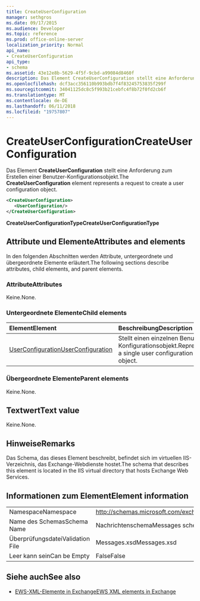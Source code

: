 ```yaml
---
title: CreateUserConfiguration
manager: sethgros
ms.date: 09/17/2015
ms.audience: Developer
ms.topic: reference
ms.prod: office-online-server
localization_priority: Normal
api_name:
- CreateUserConfiguration
api_type:
- schema
ms.assetid: 43e12e8b-5629-4f5f-9cbd-a99084d8460f
description: Das Element CreateUserConfiguration stellt eine Anforderung zum Erstellen einer Benutzer-Konfigurationsobjekt.
ms.openlocfilehash: dcf3acc356110b993bdb7f4f83245753835f299f
ms.sourcegitcommit: 34041125dc8c5f993b21cebfc4f8b72f0fd2cb6f
ms.translationtype: MT
ms.contentlocale: de-DE
ms.lasthandoff: 06/11/2018
ms.locfileid: "19757807"
---
```

# <a name="createuserconfiguration"></a><span data-ttu-id="97173-103">CreateUserConfiguration</span><span class="sxs-lookup"><span data-stu-id="97173-103">CreateUserConfiguration</span></span>

<span data-ttu-id="97173-104">Das Element **CreateUserConfiguration** stellt eine Anforderung zum Erstellen einer Benutzer-Konfigurationsobjekt.</span><span class="sxs-lookup"><span data-stu-id="97173-104">The **CreateUserConfiguration** element represents a request to create a user configuration object.</span></span> 
  
```xml
<CreateUserConfiguration>
   <UserConfiguration/>
</CreateUserConfiguration>
```

 <span data-ttu-id="97173-105">**CreateUserConfigurationType**</span><span class="sxs-lookup"><span data-stu-id="97173-105">**CreateUserConfigurationType**</span></span>
## <a name="attributes-and-elements"></a><span data-ttu-id="97173-106">Attribute und Elemente</span><span class="sxs-lookup"><span data-stu-id="97173-106">Attributes and elements</span></span>

<span data-ttu-id="97173-107">In den folgenden Abschnitten werden Attribute, untergeordnete und übergeordnete Elemente erläutert.</span><span class="sxs-lookup"><span data-stu-id="97173-107">The following sections describe attributes, child elements, and parent elements.</span></span>
  
### <a name="attributes"></a><span data-ttu-id="97173-108">Attribute</span><span class="sxs-lookup"><span data-stu-id="97173-108">Attributes</span></span>

<span data-ttu-id="97173-109">Keine.</span><span class="sxs-lookup"><span data-stu-id="97173-109">None.</span></span>
  
### <a name="child-elements"></a><span data-ttu-id="97173-110">Untergeordnete Elemente</span><span class="sxs-lookup"><span data-stu-id="97173-110">Child elements</span></span>

|<span data-ttu-id="97173-111">**Element**</span><span class="sxs-lookup"><span data-stu-id="97173-111">**Element**</span></span>|<span data-ttu-id="97173-112">**Beschreibung**</span><span class="sxs-lookup"><span data-stu-id="97173-112">**Description**</span></span>|
|:-----|:-----|
|[<span data-ttu-id="97173-113">UserConfiguration</span><span class="sxs-lookup"><span data-stu-id="97173-113">UserConfiguration</span></span>](userconfiguration.md) <br/> |<span data-ttu-id="97173-114">Stellt einen einzelnen Benutzer-Konfigurationsobjekt.</span><span class="sxs-lookup"><span data-stu-id="97173-114">Represents a single user configuration object.</span></span>  <br/> |
   
### <a name="parent-elements"></a><span data-ttu-id="97173-115">Übergeordnete Elemente</span><span class="sxs-lookup"><span data-stu-id="97173-115">Parent elements</span></span>

<span data-ttu-id="97173-116">Keine.</span><span class="sxs-lookup"><span data-stu-id="97173-116">None.</span></span>
  
## <a name="text-value"></a><span data-ttu-id="97173-117">Textwert</span><span class="sxs-lookup"><span data-stu-id="97173-117">Text value</span></span>

<span data-ttu-id="97173-118">Keine.</span><span class="sxs-lookup"><span data-stu-id="97173-118">None.</span></span>
  
## <a name="remarks"></a><span data-ttu-id="97173-119">Hinweise</span><span class="sxs-lookup"><span data-stu-id="97173-119">Remarks</span></span>

<span data-ttu-id="97173-120">Das Schema, das dieses Element beschreibt, befindet sich im virtuellen IIS-Verzeichnis, das Exchange-Webdienste hostet.</span><span class="sxs-lookup"><span data-stu-id="97173-120">The schema that describes this element is located in the IIS virtual directory that hosts Exchange Web Services.</span></span>
  
## <a name="element-information"></a><span data-ttu-id="97173-121">Informationen zum Element</span><span class="sxs-lookup"><span data-stu-id="97173-121">Element information</span></span>

|||
|:-----|:-----|
|<span data-ttu-id="97173-122">Namespace</span><span class="sxs-lookup"><span data-stu-id="97173-122">Namespace</span></span>  <br/> |http://schemas.microsoft.com/exchange/services/2006/messages  <br/> |
|<span data-ttu-id="97173-123">Name des Schemas</span><span class="sxs-lookup"><span data-stu-id="97173-123">Schema Name</span></span>  <br/> |<span data-ttu-id="97173-124">Nachrichtenschema</span><span class="sxs-lookup"><span data-stu-id="97173-124">Messages schema</span></span>  <br/> |
|<span data-ttu-id="97173-125">Überprüfungsdatei</span><span class="sxs-lookup"><span data-stu-id="97173-125">Validation File</span></span>  <br/> |<span data-ttu-id="97173-126">Messages.xsd</span><span class="sxs-lookup"><span data-stu-id="97173-126">Messages.xsd</span></span>  <br/> |
|<span data-ttu-id="97173-127">Leer kann sein</span><span class="sxs-lookup"><span data-stu-id="97173-127">Can be Empty</span></span>  <br/> |<span data-ttu-id="97173-128">False</span><span class="sxs-lookup"><span data-stu-id="97173-128">False</span></span>  <br/> |
   
## <a name="see-also"></a><span data-ttu-id="97173-129">Siehe auch</span><span class="sxs-lookup"><span data-stu-id="97173-129">See also</span></span>



- [<span data-ttu-id="97173-130">EWS-XML-Elemente in Exchange</span><span class="sxs-lookup"><span data-stu-id="97173-130">EWS XML elements in Exchange</span></span>](ews-xml-elements-in-exchange.md)

